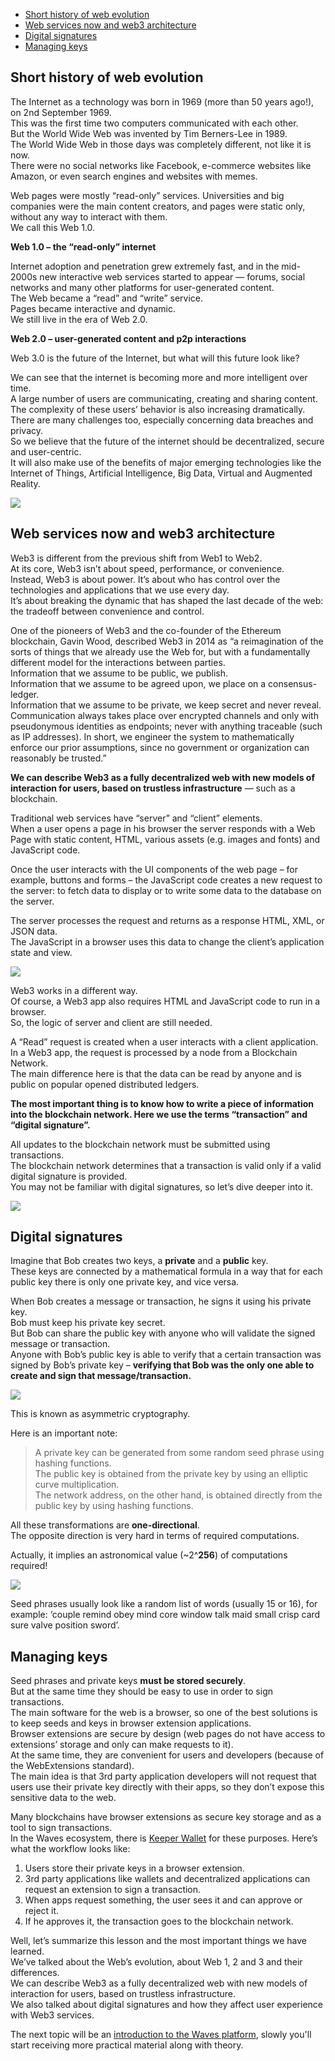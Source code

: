 - [Short history of web evolution](#short-history-of-web-evolution)
- [Web services now and web3 architecture](#web-services-now-and-web3-architecture)
- [Digital signatures](#digital-signatures)
- [Managing keys](#managing-keys)

## Short history of web evolution ##

The Internet as a technology was born in 1969 (more than 50 years ago!), on 2nd September 1969.  
This was the first time two computers communicated with each other.  
But the World Wide Web was invented by Tim Berners-Lee in 1989.  
The World Wide Web in those days was completely different, not like it is now.  
There were no social networks like Facebook, e-commerce websites like Amazon, or even search engines and websites with memes.  

Web pages were mostly “read-only” services. Universities and big companies were the main content creators, and pages were static only, without any way to interact with them.  
We call this Web 1.0.
 
**Web 1.0 – the “read-only” internet**

Internet adoption and penetration grew extremely fast, and in the mid-2000s new interactive web services started to appear — forums, social networks and many other platforms for user-generated content.  
The Web became a “read” and “write” service.  
Pages became interactive and dynamic.  
We still live in the era of Web 2.0.  

**Web 2.0 – user-generated content and p2p interactions**

Web 3.0 is the future of the Internet, but what will this future look like?  

We can see that the internet is becoming more and more intelligent over time.  
A large number of users are communicating, creating and sharing content.  
The complexity of these users’ behavior is also increasing dramatically.  
There are many challenges too, especially concerning data breaches and privacy.  
So we believe that the future of the internet should be decentralized, secure and user-centric.  
It will also make use of the benefits of major emerging technologies like the Internet of Things, Artificial Intelligence, Big Data, Virtual and Augmented Reality.

![](./images/web3.png)


## Web services now and web3 architecture ##

Web3 is different from the previous shift from Web1 to Web2.  
At its core, Web3 isn’t about speed, performance, or convenience.  
Instead, Web3 is about power.<brs>
It’s about who has control over the technologies and applications that we use every day.  
It’s about breaking the dynamic that has shaped the last decade of the web: the tradeoff between convenience and control.  

One of the pioneers of Web3 and the co-founder of the Ethereum blockchain, Gavin Wood, described Web3 in 2014 as “a reimagination of the sorts of things that we already use the Web for, but with a fundamentally different model for the interactions between parties.  
Information that we assume to be public, we publish.  
Information that we assume to be agreed upon, we place on a consensus-ledger.  
Information that we assume to be private, we keep secret and never reveal.  
Communication always takes place over encrypted channels and only with pseudonymous identities as endpoints; never with anything traceable (such as IP addresses).<brs>
In short, we engineer the system to mathematically enforce our prior assumptions, since no government or organization can reasonably be trusted.”  

**We can describe Web3 as a fully decentralized web with new models of interaction for users, based on trustless infrastructure** — such as a blockchain.

Traditional web services have “server” and “client” elements.  
When a user opens a page in his browser the server responds with a Web Page with static content, HTML, various assets (e.g. images and fonts) and JavaScript code.  

Once the user interacts with the UI components of the web page – for example, buttons and forms – the JavaScript code creates a new request to the server: to fetch data to display or to write some data to the database on the server.<brs>

The server processes the request and returns as a response HTML, XML, or JSON data.  
The JavaScript in a browser uses this data to change the client’s application state and view.  

![](./images/web3-2.png)

Web3 works in a different way.  
Of course, a Web3 app also requires HTML and JavaScript code to run in a browser.  
So, the logic of server and client are still needed.

A “Read” request is created when a user interacts with a client application.  
In a Web3 app, the request is processed by a node from a Blockchain Network.  
The main difference here is that the data can be read by anyone and is public on popular opened distributed ledgers.

**The most important thing is to know how to write a piece of information into the blockchain network. Here we use the terms “transaction” and “digital signature”.**

All updates to the blockchain network must be submitted using transactions.  
The blockchain network determines that a transaction is valid only if a valid digital signature is provided.  
You may not be familiar with digital signatures, so let’s dive deeper into it.  

![](./images/web3-3.png)

## Digital signatures

Imagine that Bob creates two keys, a **private** and a **public** key.  
These keys are connected by a mathematical formula in a way that for each public key there is only one private key, and vice versa.

When Bob creates a message or transaction, he signs it using his private key.  
Bob must keep his private key secret.  
But Bob can share the public key with anyone who will validate the signed message or transaction.  
Anyone with Bob’s public key is able to verify that a certain transaction was signed by Bob’s private key – **verifying that Bob was the only one able to create and sign that message/transaction.**

![](./images/keys.png)

This is known as asymmetric cryptography.  

Here is an important note:  

> A private key can be generated from some random seed phrase using hashing functions.  
The public key is obtained from the private key by using an elliptic curve multiplication.  
The network address, on the other hand, is obtained directly from the public key by using hashing functions.

All these transformations are **one-directional**.  
The opposite direction is very hard in terms of required computations.

Actually, it implies an astronomical value (~2^**256**) of computations required!  

![](./images/curve.png)

Seed phrases usually look like a random list of words (usually 15 or 16), for example: ‘couple remind obey mind core window talk maid small crisp card sure valve position sword’.<brs>

## Managing keys ##

Seed phrases and private keys **must be stored securely**.  
But at the same time they should be easy to use in order to sign transactions.  
The main software for the web is a browser, so one of the best solutions is to keep seeds and keys in browser extension applications.  
Browser extensions are secure by design (web pages do not have access to extensions’ storage and only can make requests to it).  
At the same time, they are convenient for users and developers (because of the WebExtensions standard).  
The main idea is that 3rd party application developers will not request that users use their private key directly with their apps, so they don’t expose this sensitive data to the web.  

Many blockchains have browser extensions as secure key storage and as a tool to sign transactions.  
In the Waves ecosystem, there is [Keeper Wallet](https://keeper-wallet.app/#get-keeper) for these purposes.  Here’s what the workflow looks like:  

1. Users store their private keys in a browser extension.
2. 3rd party applications like wallets and decentralized applications can request an extension to sign a transaction.
3. When apps request something, the user sees it and can approve or reject it.
4. If he approves it, the transaction goes to the blockchain network.

Well, let’s summarize this lesson and the most important things we have learned.  
We’ve talked about the Web’s evolution, about Web 1, 2 and 3 and their differences.  
We can describe Web3 as a fully decentralized web with new models of interaction for users, based on trustless infrastructure.  
We also talked about digital signatures and how they affect user experience with Web3 services.  
  
The next topic will be an [introduction to the Waves platform](), slowly you'll start receiving more practical material along with theory.  
